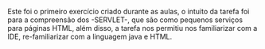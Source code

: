 Este foi o primeiro exercício criado durante as aulas, o intuito da tarefa foi para a compreensão dos -SERVLET-, que são como pequenos serviços para páginas HTML, além disso, a tarefa nos permitiu nos familiarizar com a IDE, re-familiarizar com a linguagem java e HTML.
